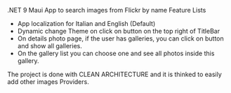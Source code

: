 .NET 9 Maui App to search images from Flickr by name
Feature Lists
- App localization for Italian and English (Default)
- Dynamic change Theme on click on button on the top right of TitleBar
- On details photo page, if the user has galleries, you can click on button and show all galleries.
- On the gallery list you can choose one and see all photos inside this gallery.

The project is done with CLEAN ARCHITECTURE and it is thinked to easily add other images Providers.
